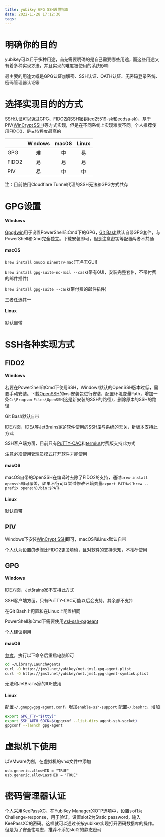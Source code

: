 ```yaml
---
title: yubikey GPG SSH设置指南
date: 2022-11-28 17:12:30
tags:
---
```


# 明确你的目的

yubikey可以用于多种用途，首先需要明确的是自己需要哪些用途，而这些用途又有着多种实现方法，并且实现的难度被使用的系统影响

最主要的用途大概是GPG认证加解密、SSH认证、OATH认证、无密码登录系统、密码管理器认证等

# 选择实现目的的方式

SSH认证可以通过GPG、FIDO2的SSH密钥(ed25519-sk和ecdsa-sk)、基于PIV([WinCrypt SSH](https://github.com/buptczq/WinCryptSSHAgent/))等方式实现，但是在不同系统上实现难度不同。个人推荐使用FIDO2，是支持程度最高的

|       | Windows | macOS | Linux |
| ----- |:-------:|:-----:|:-----:|
| GPG   | 难       | 中     | 易     |
| FIDO2 | 易       | 易     | 易     |
| PIV   | 易       | 中     | 中     |

注：目前使用Cloudflare Tunnel代理的SSH无法和GPG方式共存

# GPG设置

#### Windows

[Gpg4win](https://www.gpg4win.org/)用于设置PowerShell和Cmd下的GPG，[Git Bash](https://git-scm.com/)默认自带GPG套件，与PowerShell和Cmd完全独立。下载安装即可，但是注意密钥等配置两者不共通

#### macOS

`brew install gnupg pinentry-mac`(干净无GUI)

`brew install gpg-suite-no-mail --cask`(带有GUI，安装完整套件，不带付费的邮件插件)

`brew install gpg-suite --cask`(带付费的邮件插件)

三者任选其一

#### Linux

默认自带

# SSH各种实现方式

## FIDO2

#### Windows

若要在PowerShell和Cmd下使用SSH，Windows默认的OpenSSH版本过低，需要手动安装。下载[OpenSSH](https://github.com/PowerShell/Win32-OpenSSH/)的msi安装包进行安装，配置环境变量Path，增加一条`C:\Program Files\OpenSSH`(这是新安装的SSH的路径)，删除原本的SSH的路径

Git Bash默认自带

IDE方面，IDEA等JetBrains家的软件使用的SSH库与系统的无关，新版本支持此方式

SSH客户端方面，目前只有[PuTTY-CAC](https://risacher.org/putty-cac/)和[termius](https://termius.com/)付费版支持此方式

注意必须使用管理员模式打开软件才能使用

#### macOS

macOS自带的OpenSSH在编译时去除了FIDO2的支持，通过`brew install openssh`即可覆盖。如果不行可以尝试修改环境变量`export PATH=$(brew --prefix openssh)/bin:$PATH`

#### Linux

默认自带

## PIV

Windows下安装[WinCrypt SSH](https://github.com/buptczq/WinCryptSSHAgent/)即可，macOS和Linux默认自带

个人认为设置的步骤比FIDO2更加烦琐，且对软件的支持未知，不推荐使用

## GPG

#### Windows

IDE方面，JetBrains家不支持此方式

SSH客户端方面，只有PuTTY-CAC可能以后会支持，其余都不支持

在Git Bash上配置和在Linux上配置相同

PowerShell和Cmd下需要使用[wsl-ssh-pageant](https://github.com/benpye/wsl-ssh-pageant/)

个人建议别用

#### macOS

[参考](https://jms1.net/yubikey/make-ssh-use-gpg-agent.md)，执行以下命令后重启电脑即可

```bash
cd ~/Library/LaunchAgents
curl -O https://jms1.net/yubikey/net.jms1.gpg-agent.plist
curl -O https://jms1.net/yubikey/net.jms1.gpg-agent-symlink.plist
```

无法和JetBrains家的IDE使用

#### Linux

配置`~/.gnupg/gpg-agent.conf`，增加`enable-ssh-support`
配置`~/.bashrc`，增加

```bash
export GPG_TTY="$(tty)"
export SSH_AUTH_SOCK=$(gpgconf --list-dirs agent-ssh-socket)
gpgconf --launch gpg-agent
```

# 虚拟机下使用

以VMware为例，在虚拟机的vmx文件中添加

```
usb.generic.allowHID = "TRUE"
usb.generic.allowLastHID = "TRUE"
```

# 密码管理器认证

个人采用KeePassXC，在YubiKey Manager的OTP选项中，设置slot1为Challenge-response，用于验证。设置slot2为Static password，输入KeePassXC的密码。这样就可以通过长按yubikey实现打开密码数据库的操作。但是为了安全性考虑，推荐不添加slot2的静态密码
